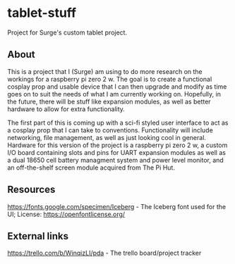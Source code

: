 # tablet-stuff

Project for Surge's custom tablet project.

## About

This is a project that I (Surge) am using to do more research on the workings for a raspberry pi zero 2 w. The goal is to create a functional cosplay prop and usable device that I can then upgrade and modify as time goes on to suit the needs of what I am currently working on. Hopefully, in the future, there will be stuff like expansion modules, as well as better hardware to allow for extra functionality.

The first part of this is coming up with a sci-fi styled user interface to act as a cosplay prop that I can take to conventions. Functionality will include networking, file management, as well as just looking cool in general. Hardware for this version of the project is a raspberry pi zero 2 w, a custom I/O board containing slots and pins for UART expansion modules as well as a dual 18650 cell battery managment system and power level monitor, and an off-the-shelf screen module acquired from The Pi Hut.

## Resources

https://fonts.google.com/specimen/Iceberg - The Iceberg font used for the UI; License: https://openfontlicense.org/

## External links

https://trello.com/b/WinqizLI/pda - The trello board/project tracker
